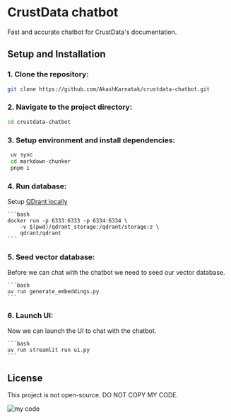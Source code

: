 # CrustData chatbot

Fast and accurate chatbot for CrustData's documentation.

## Setup and Installation

### 1. Clone the repository:

```bash
git clone https://github.com/AkashKarnatak/crustdata-chatbot.git
```

### 2. Navigate to the project directory:

```bash
cd crustdata-chatbot
```

### 3. Setup environment and install dependencies:

```bash
 uv sync
 cd markdown-chunker
 pnpm i
```

### 4. Run database:

Setup [QDrant locally](https://qdrant.tech/documentation/quickstart/#how-to-get-started-with-qdrant-locally)

    ```bash
    docker run -p 6333:6333 -p 6334:6334 \
        -v $(pwd)/qdrant_storage:/qdrant/storage:z \
        qdrant/qdrant
    ```

### 5. Seed vector database:

Before we can chat with the chatbot we need to seed our vector database.

    ```bash
    uv run generate_embeddings.py
    ```

### 6. Launch UI:

Now we can launch the UI to chat with the chatbot.

    ```bash
    uv run streamlit run ui.py
    ```

## License

This project is not open-source. DO NOT COPY MY CODE.

![my code](https://i.imgflip.com/9gf6hs.jpg)
